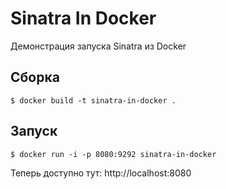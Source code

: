 # Sinatra In Docker

Демонстрация запуска Sinatra из Docker

## Сборка

    $ docker build -t sinatra-in-docker .

## Запуск

    $ docker run -i -p 8080:9292 sinatra-in-docker

Теперь доступно тут: http://localhost:8080
